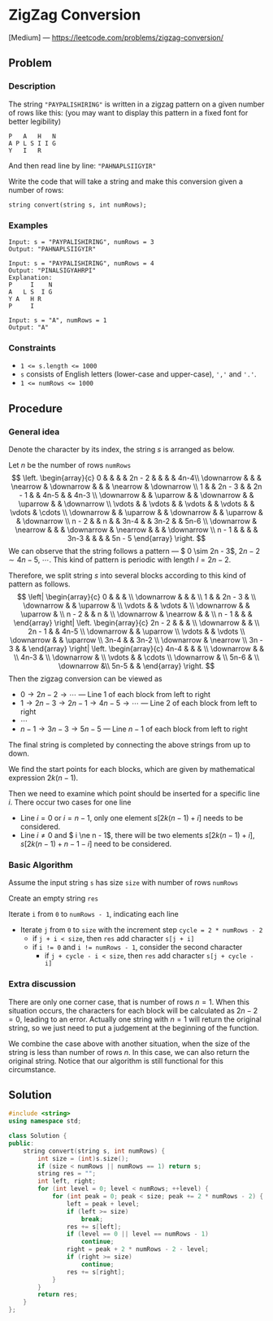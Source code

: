# ZigZag Conversion

[Medium] — https://leetcode.com/problems/zigzag-conversion/

## Problem

### Description

The string `"PAYPALISHIRING"` is written in a zigzag pattern on a given number of rows like this: (you may want to display this pattern in a fixed font for better legibility)

```
P   A   H   N
A P L S I I G
Y   I   R
```

And then read line by line: `"PAHNAPLSIIGYIR"`

Write the code that will take a string and make this conversion given a number of rows:

```
string convert(string s, int numRows);
```

### Examples

```
Input: s = "PAYPALISHIRING", numRows = 3
Output: "PAHNAPLSIIGYIR"
```

```
Input: s = "PAYPALISHIRING", numRows = 4
Output: "PINALSIGYAHRPI"
Explanation:
P     I    N
A   L S  I G
Y A   H R
P     I
```

```
Input: s = "A", numRows = 1
Output: "A"
```

### Constraints

- `1 <= s.length <= 1000`
- `s` consists of English letters (lower-case and upper-case), `','` and `'.'`.
- `1 <= numRows <= 1000`

## Procedure

### General idea

Denote the character by its index, the string $s$ is arranged as below.

Let $n$ be the number of rows `numRows`
$$
\left. 
	\begin{array}{c} 
        0 & & &  & 2n - 2 & & & & 4n-4\\ 
        \downarrow & & & \nearrow & \downarrow & & & \nearrow & \downarrow \\ 
        1 & &  2n - 3 & & 2n - 1 & & 4n-5 & & 4n-3 \\ 
        \downarrow & & \uparrow & & \downarrow & & \uparrow & & \downarrow \\ 
        \vdots & & \vdots & & \vdots & & \vdots & & \vdots & \cdots \\ 
        \downarrow & & \uparrow & & \downarrow & & \uparrow & & \downarrow \\ 
        n - 2 & & n & & 3n-4 & & 3n-2 & & 5n-6 \\ 
        \downarrow & \nearrow & & & \downarrow & \nearrow & & & \downarrow  \\
        n - 1 & & & & 3n-3 & & & & 5n - 5
	\end{array} 
\right.
$$
We can observe that the string follows a pattern — $ 0 \sim 2n - 3$, $2n-2 \sim 4n-5$, $\cdots$. This kind of pattern is periodic with length $l = 2n - 2$.

Therefore, we split string $s$ into several blocks according to this kind of pattern as follows.
$$
\left|
	\begin{array}{c} 
        0 & & & \\ 
        \downarrow & & & \\ 
        1 & &  2n - 3 & \\ 
        \downarrow & & \uparrow & \\ 
        \vdots & & \vdots & \\ 
        \downarrow & & \uparrow & \\ 
        n - 2 & & n & \\ 
        \downarrow & \nearrow & & \\
        n - 1 & & & 
	\end{array} 
\right|
\left. 
	\begin{array}{c} 
        2n - 2 & & & \\ 
        \downarrow & & \\ 
        2n - 1 & & 4n-5 \\ 
        \downarrow & & \uparrow \\ 
        \vdots & & \vdots \\ 
        \downarrow & & \uparrow \\ 
        3n-4 & & 3n-2 \\ 
        \downarrow & \nearrow \\
        3n - 3 & & 
	\end{array} 
\right|
\left. 
	\begin{array}{c} 
        4n-4 & & & \\ 
        \downarrow & & \\ 
        4n-3 & \\ 
        \downarrow &  \\ 
        \vdots & & \cdots \\ 
        \downarrow & \\ 
        5n-6 & \\ 
        \downarrow &\\
        5n-5 & & 
	\end{array} 
\right.
$$
Then the zigzag conversion can be viewed as

- $0 \to 2n - 2 \to \cdots$ — Line 1 of each block from left to right
- $1 \to 2n - 3 \to 2n-1 \to 4n-5 \to \cdots$ — Line 2 of each block from left to right
- $\cdots$
- $n - 1 \to 3n - 3 \to 5n-5$ — Line $n-1$ of each block from left to right

The final string is completed by connecting the above strings from up to down.

We find the start points for each blocks, which are given by mathematical expression $2k(n - 1)$.

Then we need to examine which point should be inserted for a specific line $i$. There occur two cases for one line

- Line $i = 0$ or $i = n - 1$, only one element $s[2k(n-1) + i]$ needs to be considered.
- Line $i \ne 0$ and $ i \ne n - 1$, there will be two elements $s[2k(n-1) + i], s[2k(n - 1) + n - 1 - i]$ need to be considered.

### Basic Algorithm

Assume the input string `s` has size `size` with number of rows `numRows`

Create an empty string `res`

Iterate `i` from `0` to `numRows - 1`, indicating each line

- Iterate `j` from `0` to `size` with the increment step `cycle = 2 * numRows - 2`
    - if `j + i < size`, then `res` add character `s[j + i]`
    - if `i != 0` and `i != numRows - 1`, consider the second character
        - if `j + cycle - i < size`, then `res` add character `s[j + cycle - i]`


### Extra discussion

There are only one corner case, that is number of rows $n = 1$. When this situation occurs, the characters for each block will be calculated as $2n - 2 = 0$, leading to an error. Actually one string with $n = 1$ will return the original string, so we just need to put a judgement at the beginning of the function.

We combine the case above with another situation, when the size of the string is less than number of rows $n$. In this case, we can also return the original string. Notice that our algorithm is still functional for this circumstance.

## Solution

```c++
#include <string>
using namespace std;

class Solution {
public:
    string convert(string s, int numRows) {
        int size = (int)s.size();
        if (size < numRows || numRows == 1) return s;
        string res = "";
        int left, right;
        for (int level = 0; level < numRows; ++level) {
            for (int peak = 0; peak < size; peak += 2 * numRows - 2) {
                left = peak + level;
                if (left >= size)
                    break;
                res += s[left];
                if (level == 0 || level == numRows - 1)
                    continue;
                right = peak + 2 * numRows - 2 - level;
                if (right >= size)
                    continue;
                res += s[right];
            }
        }
        return res;
    }
};
```

